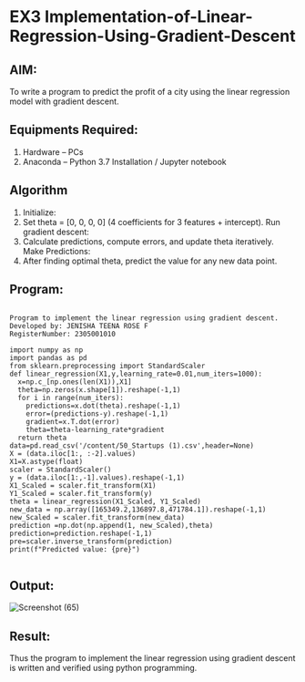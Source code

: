 # EX3 Implementation-of-Linear-Regression-Using-Gradient-Descent

## AIM:
To write a program to predict the profit of a city using the linear regression model with gradient descent.

## Equipments Required:
1. Hardware – PCs
2. Anaconda – Python 3.7 Installation / Jupyter notebook

## Algorithm
1. Initialize:
2. Set theta = [0, 0, 0, 0] (4 coefficients for 3 features + intercept).
Run gradient descent:
3. Calculate predictions, compute errors, and update theta iteratively.
Make Predictions:
4. After finding optimal theta, predict the value for any new data point.

## Program:
```

Program to implement the linear regression using gradient descent.
Developed by: JENISHA TEENA ROSE F
RegisterNumber: 2305001010

import numpy as np
import pandas as pd
from sklearn.preprocessing import StandardScaler
def linear_regression(X1,y,learning_rate=0.01,num_iters=1000):
  x=np.c_[np.ones(len(X1)),X1]
  theta=np.zeros(x.shape[1]).reshape(-1,1)
  for i in range(num_iters):
    predictions=x.dot(theta).reshape(-1,1)
    error=(predictions-y).reshape(-1,1)
    gradient=x.T.dot(error)
    theta=theta-learning_rate*gradient
  return theta
data=pd.read_csv('/content/50_Startups (1).csv',header=None)
X = (data.iloc[1:, :-2].values)
X1=X.astype(float)
scaler = StandardScaler()
y = (data.iloc[1:,-1].values).reshape(-1,1)
X1_Scaled = scaler.fit_transform(X1)
Y1_Scaled = scaler.fit_transform(y)
theta = linear_regression(X1_Scaled, Y1_Scaled)
new_data = np.array([165349.2,136897.8,471784.1]).reshape(-1,1)
new_Scaled = scaler.fit_transform(new_data)
prediction =np.dot(np.append(1, new_Scaled),theta)
prediction=prediction.reshape(-1,1)
pre=scaler.inverse_transform(prediction)
print(f"Predicted value: {pre}")


```

## Output:

![Screenshot (65)](https://github.com/user-attachments/assets/9a9a9d12-dda2-4b83-a632-2128d24c176e)


## Result:

Thus the program to implement the linear regression using gradient descent is written and verified using python programming.
